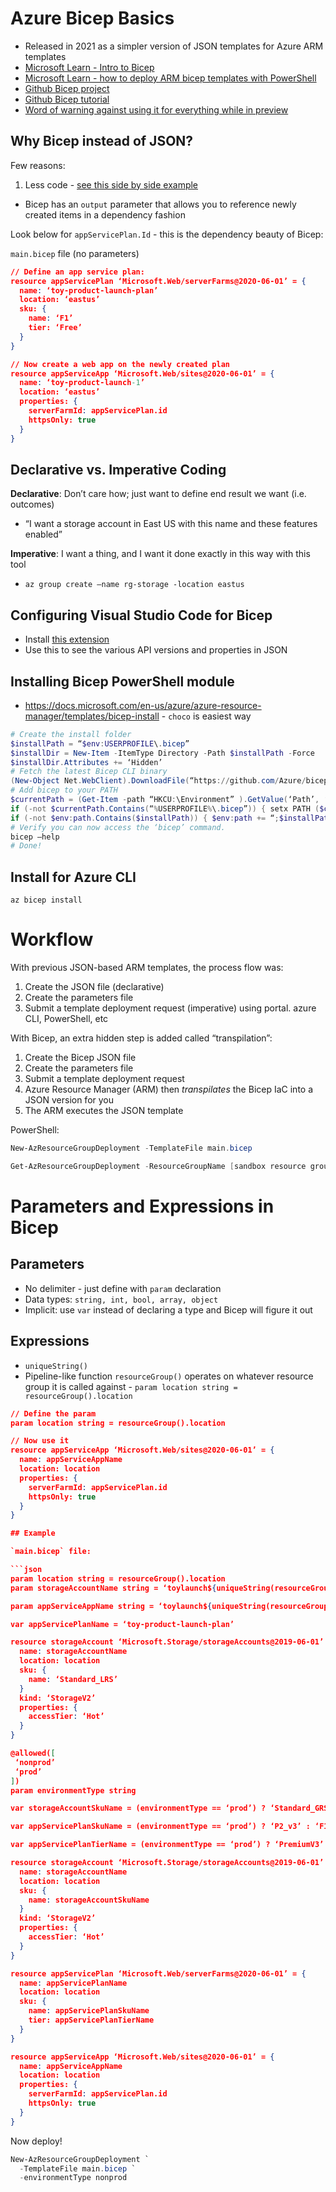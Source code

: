 # Azure Bicep Basics

- Released in 2021 as a simpler version of JSON templates for Azure ARM templates
- [Microsoft Learn - Intro to Bicep](https://docs.microsoft.com/en-us/learn/modules/introduction-to-infrastructure-as-code-using-bicep/)
- [Microsoft Learn - how to deploy ARM bicep templates with PowerShell](https://docs.microsoft.com/en-us/learn/modules/deploy-azure-resources-by-using-bicep-templates/)
- [Github Bicep project](https://github.com/Azure/bicep)
- [Github Bicep tutorial](https://github.com/Azure/bicep/blob/main/docs/tutorial/01-simple-template.md)
- [Word of warning against using it for everything while in preview](https://zimmergren.net/getting-started-azure-bicep/)

## Why Bicep instead of JSON?

Few reasons:
1. Less code - [see this side by side example](https://bicepdemo.z22.web.core.windows.net/)
- Bicep has an `output` parameter that allows you to reference newly created items in a dependency fashion

Look below for `appServicePlan.Id` - this is the dependency beauty of Bicep:


`main.bicep` file (no parameters)
```json
// Define an app service plan:
resource appServicePlan ‘Microsoft.Web/serverFarms@2020-06-01’ = {
  name: ‘toy-product-launch-plan’
  location: ‘eastus’
  sku: {
    name: ‘F1’
    tier: ‘Free’
  }
}

// Now create a web app on the newly created plan 
resource appServiceApp ‘Microsoft.Web/sites@2020-06-01’ = {
  name: ‘toy-product-launch-1’
  location: ‘eastus’
  properties: {
    serverFarmId: appServicePlan.id
    httpsOnly: true
  }
}

```

## Declarative vs. Imperative Coding

**Declarative**: Don’t care how; just want to define end result we want (i.e. outcomes)
- “I want a storage account in East US with this name and these features enabled”

**Imperative**: I want a thing, and I want it done exactly in this way with this tool
- `az group create —name rg-storage -location eastus`

## Configuring Visual Studio Code for Bicep

- Install [this extension](https://marketplace.visualstudio.com/items?itemName=ms-azuretools.vscode-bicep)
- Use this to see the various API versions and properties in JSON 

## Installing Bicep PowerShell module

- https://docs.microsoft.com/en-us/azure/azure-resource-manager/templates/bicep-install 
      - `choco` is easiest way
      
 ```powershell
 # Create the install folder
$installPath = “$env:USERPROFILE\.bicep”
$installDir = New-Item -ItemType Directory -Path $installPath -Force
$installDir.Attributes += ‘Hidden’
# Fetch the latest Bicep CLI binary
(New-Object Net.WebClient).DownloadFile(“https://github.com/Azure/bicep/releases/latest/download/bicep-win-x64.exe”, “$installPath\bicep.exe”)
# Add bicep to your PATH
$currentPath = (Get-Item -path “HKCU:\Environment” ).GetValue(‘Path’, ‘’, ‘DoNotExpandEnvironmentNames’)
if (-not $currentPath.Contains(“%USERPROFILE%\.bicep”)) { setx PATH ($currentPath + “;%USERPROFILE%\.bicep”) }
if (-not $env:path.Contains($installPath)) { $env:path += “;$installPath” }
# Verify you can now access the ‘bicep’ command.
bicep —help
# Done!
```

## Install for Azure CLI

`az bicep install`  

# Workflow

With previous JSON-based ARM templates, the process flow was:
1. Create the JSON file (declarative)
2. Create the parameters file
3. Submit a template deployment request  (imperative) using portal. azure CLI, PowerShell, etc

With Bicep, an extra hidden step is added called “transpilation”:
1. Create the Bicep JSON file
2. Create the parameters file
3. Submit a template deployment request
4. Azure Resource Manager (ARM) then *transpilates* the Bicep IaC into a JSON version for you
5. The ARM executes the JSON template

PowerShell: 
```powershell
New-AzResourceGroupDeployment -TemplateFile main.bicep

Get-AzResourceGroupDeployment -ResourceGroupName [sandbox resource group name] | Format-Table
```

# Parameters and Expressions in Bicep

## Parameters 

- No delimiter - just define with `param` declaration
- Data types: `string, int, bool, array, object`
- Implicit: use `var` instead of declaring a type and Bicep will figure it out

## Expressions

- `uniqueString()`
- Pipeline-like function `resourceGroup()` operates on whatever resource group it is called against - `param location string = resourceGroup().location`

```json
// Define the param
param location string = resourceGroup().location

// Now use it
resource appServiceApp ‘Microsoft.Web/sites@2020-06-01’ = {
  name: appServiceAppName
  location: location
  properties: {
    serverFarmId: appServicePlan.id
    httpsOnly: true
  }
}

## Example

`main.bicep` file:

```json
param location string = resourceGroup().location
param storageAccountName string = ‘toylaunch${uniqueString(resourceGroup().id)}’

param appServiceAppName string = ‘toylaunch${uniqueString(resourceGroup().id)}’

var appServicePlanName = ‘toy-product-launch-plan’

resource storageAccount ‘Microsoft.Storage/storageAccounts@2019-06-01’ = {
  name: storageAccountName
  location: location
  sku: {
    name: ‘Standard_LRS’
  }
  kind: ‘StorageV2’
  properties: {
    accessTier: ‘Hot’
  }
}

@allowed([
 ‘nonprod’
 ‘prod’
])
param environmentType string

var storageAccountSkuName = (environmentType == ‘prod’) ? ‘Standard_GRS’ : ‘Standard_LRS’

var appServicePlanSkuName = (environmentType == ‘prod’) ? ‘P2_v3’ : ‘F1’

var appServicePlanTierName = (environmentType == ‘prod’) ? ‘PremiumV3’ : ‘Free’

resource storageAccount ‘Microsoft.Storage/storageAccounts@2019-06-01’ = {
  name: storageAccountName
  location: location
  sku: {
    name: storageAccountSkuName
  }
  kind: ‘StorageV2’
  properties: {
    accessTier: ‘Hot’
  }
}

resource appServicePlan ‘Microsoft.Web/serverFarms@2020-06-01’ = {
  name: appServicePlanName
  location: location
  sku: {
    name: appServicePlanSkuName
    tier: appServicePlanTierName
  }
}

resource appServiceApp ‘Microsoft.Web/sites@2020-06-01’ = {
  name: appServiceAppName
  location: location
  properties: {
    serverFarmId: appServicePlan.id
    httpsOnly: true
  }
}
``` 

Now deploy!

```powershell
New-AzResourceGroupDeployment `
  -TemplateFile main.bicep `
  -environmentType nonprod
``` 
